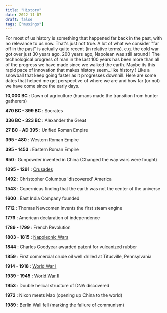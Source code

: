 ```yaml
---
title: "History"
date: 2022-11-07
draft: false
tags: ["musings"]
---
```


For most of us history is something that happened far back in the past, with no relevance to us now. That's just not true. A lot of what we consider "far off in the past" is actually quite recent (in relative terms). e.g. the cold war got over just 30 years ago. 200 years ago, Napolean was still around ! The technological progress of man in the last 100 years has been more than all of the progress we have made since we walked the earth. Maybe its this rapid pace of innovation that makes history seem...like history ! Like a snowball that keep going faster as it progresses downhill. Here are some dates that helped me get perspective of where we are and how far (or not) we have come since the early days.

**10,000 BC** : Dawn of agriculture (humans made the transition from hunter gatherers)

**470 BC - 399 BC** : Socrates

**336 BC - 323 BC** : Alexander the Great

**27 BC - AD 395** : Unified Roman Empire

**395 - 480** : Western Roman Empire 

**395 - 1453** : Eastern Roman Empire

**950** : Gunpowder invented in China (Changed the way wars were fought)

**1095 - 1291** : [Crusades](https://en.wikipedia.org/wiki/Crusades)

**1492** : Christopher Columbus 'discovered' America

**1543** : Copernicus finding that the earth was not the center of the universe

**1600** : East India Company founded

**1712** : Thomas Newcomen invents the first steam engine

**1776** : American declaration of independence

**1789 - 1799** : French Revolution

**1803 -  1815** : [Napoleonic Wars](https://en.wikipedia.org/wiki/Napoleonic_Wars)

**1844** : Charles Goodyear awarded patent for vulcanized rubber

**1859** : First commercial crude oil well drilled at Titusville, Pennsylvania

**1914 - 1918** : [World War I](https://en.wikipedia.org/wiki/World_War_I)

**1939 - 1945** : [World War II](https://en.wikipedia.org/wiki/World_War_II)

**1953** : Double helical structure of DNA discovered

**1972** : Nixon meets Mao (opening up China to the world)

**1989** : Berlin Wall fell (marking the failure of communism)


